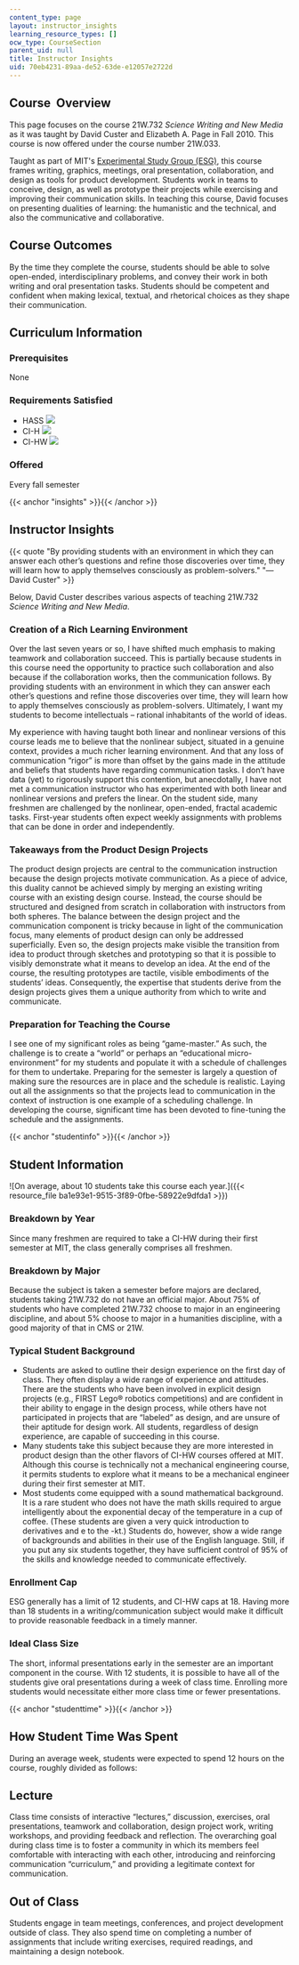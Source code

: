 ```yaml
---
content_type: page
layout: instructor_insights
learning_resource_types: []
ocw_type: CourseSection
parent_uid: null
title: Instructor Insights
uid: 70eb4231-89aa-de52-63de-e12057e2722d
---
```

## Course  Overview

This page focuses on the course 21W.732 _Science Writing and New Media_ as it was taught by David Custer and Elizabeth A. Page in Fall 2010. This course is now offered under the course number 21W.033.

Taught as part of MIT's [Experimental Study Group (ESG)](http://esg.mit.edu/about-esg/academic-philosophy), this course frames writing, graphics, meetings, oral presentation, collaboration, and design as tools for product development. Students work in teams to conceive, design, as well as prototype their projects while exercising and improving their communication skills. In teaching this course, David focuses on presenting dualities of learning: the humanistic and the technical, and also the communicative and collaborative.

## Course Outcomes

By the time they complete the course, students should be able to solve open-ended, interdisciplinary problems, and convey their work in both writing and oral presentation tasks. Students should be competent and confident when making lexical, textual, and rhetorical choices as they shape their communication.

## Curriculum Information

### Prerequisites

None

### Requirements Satisfied

- HASS ![](/images/educator/icon-question-hass.png)
- CI-H ![](/images/educator/icon-question-cih.png)
- CI-HW ![](/images/educator/icon-question-cihw.png)

### Offered

Every fall semester

{{\< anchor "insights" >}}{{\< /anchor >}}

## Instructor Insights

{{\< quote "By providing students with an environment in which they can answer each other’s questions and refine those discoveries over time, they will learn how to apply themselves consciously as problem-solvers." "—David Custer" >}}

Below, David Custer describes various aspects of teaching 21W.732 _Science Writing and New Media_.

### Creation of a Rich Learning Environment

Over the last seven years or so, I have shifted much emphasis to making teamwork and collaboration succeed. This is partially because students in this course need the opportunity to practice such collaboration and also because if the collaboration works, then the communication follows. By providing students with an environment in which they can answer each other’s questions and refine those discoveries over time, they will learn how to apply themselves consciously as problem-solvers. Ultimately, I want my students to become intellectuals – rational inhabitants of the world of ideas.

My experience with having taught both linear and nonlinear versions of this course leads me to believe that the nonlinear subject, situated in a genuine context, provides a much richer learning environment. And that any loss of communication “rigor” is more than offset by the gains made in the attitude and beliefs that students have regarding communication tasks. I don’t have data (yet) to rigorously support this contention, but anecdotally, I have not met a communication instructor who has experimented with both linear and nonlinear versions and prefers the linear. On the student side, many freshmen are challenged by the nonlinear, open-ended, fractal academic tasks. First-year students often expect weekly assignments with problems that can be done in order and independently.

### Takeaways from the Product Design Projects

The product design projects are central to the communication instruction because the design projects motivate communication. As a piece of advice, this duality cannot be achieved simply by merging an existing writing course with an existing design course. Instead, the course should be structured and designed from scratch in collaboration with instructors from both spheres. The balance between the design project and the communication component is tricky because in light of the communication focus, many elements of product design can only be addressed superficially. Even so, the design projects make visible the transition from idea to product through sketches and prototyping so that it is possible to visibly demonstrate what it means to develop an idea. At the end of the course, the resulting prototypes are tactile, visible embodiments of the students’ ideas. Consequently, the expertise that students derive from the design projects gives them a unique authority from which to write and communicate.

### Preparation for Teaching the Course

I see one of my significant roles as being “game-master.” As such, the challenge is to create a “world” or perhaps an “educational micro-environment” for my students and populate it with a schedule of challenges for them to undertake. Preparing for the semester is largely a question of making sure the resources are in place and the schedule is realistic. Laying out all the assignments so that the projects lead to communication in the context of instruction is one example of a scheduling challenge. In developing the course, significant time has been devoted to fine-tuning the schedule and the assignments.

{{\< anchor "studentinfo" >}}{{\< /anchor >}}

## Student Information

!\[On average, about 10 students take this course each year.\]({{\< resource\_file ba1e93e1-9515-3f89-0fbe-58922e9dfda1 >}})

### Breakdown by Year

Since many freshmen are required to take a CI-HW during their first semester at MIT, the class generally comprises all freshmen.

### Breakdown by Major

Because the subject is taken a semester before majors are declared, students taking 21W.732 do not have an official major. About 75% of students who have completed 21W.732 choose to major in an engineering discipline, and about 5% choose to major in a humanities discipline, with a good majority of that in CMS or 21W.

### Typical Student Background

- Students are asked to outline their design experience on the first day of class. They often display a wide range of experience and attitudes. There are the students who have been involved in explicit design projects (e.g., FIRST Lego® robotics competitions) and are confident in their ability to engage in the design process, while others have not participated in projects that are “labeled” as design, and are unsure of their aptitude for design work. All students, regardless of design experience, are capable of succeeding in this course.
- Many students take this subject because they are more interested in product design than the other flavors of CI-HW courses offered at MIT. Although this course is technically not a mechanical engineering course, it permits students to explore what it means to be a mechanical engineer during their first semester at MIT.
- Most students come equipped with a sound mathematical background. It is a rare student who does not have the math skills required to argue intelligently about the exponential decay of the temperature in a cup of coffee. (These students are given a very quick introduction to derivatives and e to the -kt.) Students do, however, show a wide range of backgrounds and abilities in their use of the English language. Still, if you put any six students together, they have sufficient control of 95% of the skills and knowledge needed to communicate effectively.

### Enrollment Cap

ESG generally has a limit of 12 students, and CI-HW caps at 18. Having more than 18 students in a writing/communication subject would make it difficult to provide reasonable feedback in a timely manner.

### Ideal Class Size

The short, informal presentations early in the semester are an important component in the course. With 12 students, it is possible to have all of the students give oral presentations during a week of class time. Enrolling more students would necessitate either more class time or fewer presentations. 

{{\< anchor "studenttime" >}}{{\< /anchor >}}

## How Student Time Was Spent

During an average week, students were expected to spend 12 hours on the course, roughly divided as follows:

## Lecture

Class time consists of interactive “lectures,” discussion, exercises, oral presentations, teamwork and collaboration, design project work, writing workshops, and providing feedback and reflection. The overarching goal during class time is to foster a community in which its members feel comfortable with interacting with each other, introducing and reinforcing communication “curriculum,” and providing a legitimate context for communication.

## Out of Class

Students engage in team meetings, conferences, and project development outside of class. They also spend time on completing a number of assignments that include writing exercises, required readings, and maintaining a design notebook.